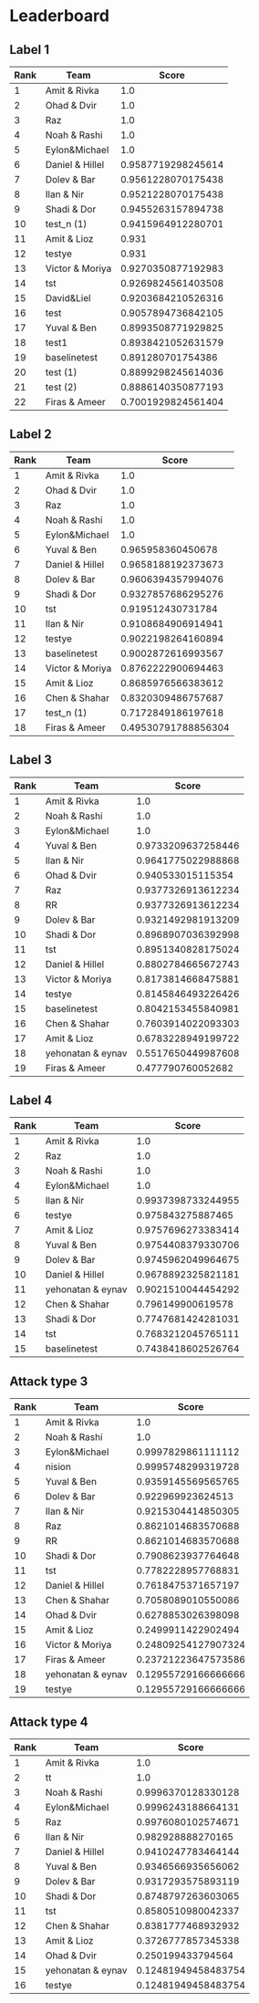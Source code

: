 # Leaderboard

## Label 1
| Rank | Team | Score |
|---|---|---|
|1|Amit & Rivka|1.0|
|2|Ohad & Dvir|1.0|
|3|Raz|1.0|
|4|Noah & Rashi|1.0|
|5|Eylon&Michael|1.0|
|6|Daniel & Hillel|0.9587719298245614|
|7|Dolev & Bar|0.9561228070175438|
|8|Ilan & Nir|0.9521228070175438|
|9|Shadi & Dor|0.9455263157894738|
|10|test_n (1)|0.9415964912280701|
|11|Amit & Lioz|0.931|
|12|testye|0.931|
|13|Victor & Moriya|0.9270350877192983|
|14|tst|0.9269824561403508|
|15|David&Liel|0.9203684210526316|
|16|test|0.9057894736842105|
|17|Yuval & Ben|0.8993508771929825|
|18|test1|0.8938421052631579|
|19|baselinetest|0.891280701754386|
|20|test (1)|0.8899298245614036|
|21|test (2)|0.8886140350877193|
|22|Firas & Ameer|0.7001929824561404|


## Label 2
| Rank | Team | Score |
|---|---|---|
|1|Amit & Rivka|1.0|
|2|Ohad & Dvir|1.0|
|3|Raz|1.0|
|4|Noah & Rashi|1.0|
|5|Eylon&Michael|1.0|
|6|Yuval & Ben|0.965958360450678|
|7|Daniel & Hillel|0.9658188192373673|
|8|Dolev & Bar|0.9606394357994076|
|9|Shadi & Dor|0.9327857686295276|
|10|tst|0.919512430731784|
|11|Ilan & Nir|0.9108684906914941|
|12|testye|0.9022198264160894|
|13|baselinetest|0.9002872616993567|
|14|Victor & Moriya|0.8762222900694463|
|15|Amit & Lioz|0.8685976566383612|
|16|Chen & Shahar|0.8320309486757687|
|17|test_n (1)|0.7172849186197618|
|18|Firas & Ameer|0.49530791788856304|


## Label 3
| Rank | Team | Score |
|---|---|---|
|1|Amit & Rivka|1.0|
|2|Noah & Rashi|1.0|
|3|Eylon&Michael|1.0|
|4|Yuval & Ben|0.9733209637258446|
|5|Ilan & Nir|0.9641775022988868|
|6|Ohad & Dvir|0.940533015115354|
|7|Raz|0.9377326913612234|
|8|RR|0.9377326913612234|
|9|Dolev & Bar|0.9321492981913209|
|10|Shadi & Dor|0.8968907036392998|
|11|tst|0.8951340828175024|
|12|Daniel & Hillel|0.8802784665672743|
|13|Victor & Moriya|0.8173814668475881|
|14|testye|0.8145846493226426|
|15|baselinetest|0.8042153455840981|
|16|Chen & Shahar|0.7603914022093303|
|17|Amit & Lioz|0.6783228949199722|
|18|yehonatan & eynav|0.5517650449987608|
|19|Firas & Ameer|0.477790760052682|


## Label 4
| Rank | Team | Score |
|---|---|---|
|1|Amit & Rivka|1.0|
|2|Raz|1.0|
|3|Noah & Rashi|1.0|
|4|Eylon&Michael|1.0|
|5|Ilan & Nir|0.9937398733244955|
|6|testye|0.975843275887465|
|7|Amit & Lioz|0.9757696273383414|
|8|Yuval & Ben|0.9754408379330706|
|9|Dolev & Bar|0.9745962049964675|
|10|Daniel & Hillel|0.9678892325821181|
|11|yehonatan & eynav|0.9021510044454292|
|12|Chen & Shahar|0.796149900619578|
|13|Shadi & Dor|0.7747681424281031|
|14|tst|0.7683212045765111|
|15|baselinetest|0.7438418602526764|


## Attack type 3
| Rank | Team | Score |
|---|---|---|
|1|Amit & Rivka|1.0|
|2|Noah & Rashi|1.0|
|3|Eylon&Michael|0.9997829861111112|
|4|nision|0.9995748299319728|
|5|Yuval & Ben|0.9359145569565765|
|6|Dolev & Bar|0.922969923624513|
|7|Ilan & Nir|0.9215304414850305|
|8|Raz|0.8621014683570688|
|9|RR|0.8621014683570688|
|10|Shadi & Dor|0.7908623937764648|
|11|tst|0.7782228957768831|
|12|Daniel & Hillel|0.7618475371657197|
|13|Chen & Shahar|0.7058089010550086|
|14|Ohad & Dvir|0.6278853026398098|
|15|Amit & Lioz|0.2499911422902494|
|16|Victor & Moriya|0.24809254127907324|
|17|Firas & Ameer|0.23721223647573586|
|18|yehonatan & eynav|0.12955729166666666|
|19|testye|0.12955729166666666|


## Attack type 4
| Rank | Team | Score |
|---|---|---|
|1|Amit & Rivka|1.0|
|2|tt|1.0|
|3|Noah & Rashi|0.9996370128330128|
|4|Eylon&Michael|0.9996243188664131|
|5|Raz|0.9976080102574671|
|6|Ilan & Nir|0.982928888270165|
|7|Daniel & Hillel|0.9410247783464144|
|8|Yuval & Ben|0.9346566935656062|
|9|Dolev & Bar|0.9317293575893119|
|10|Shadi & Dor|0.8748797263603065|
|11|tst|0.8580510980042337|
|12|Chen & Shahar|0.8381777468932932|
|13|Amit & Lioz|0.3726777857345338|
|14|Ohad & Dvir|0.250199433794564|
|15|yehonatan & eynav|0.12481949458483754|
|16|testye|0.12481949458483754|


